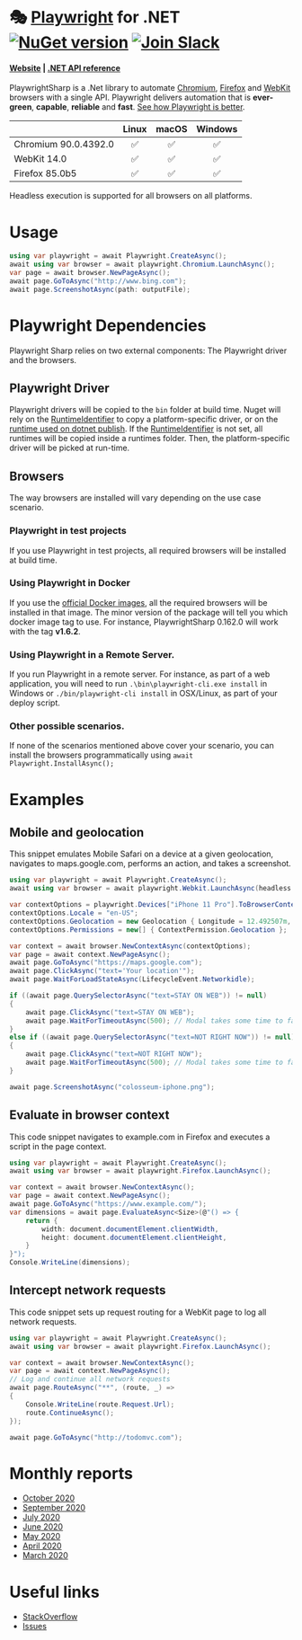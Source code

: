 # 🎭 [Playwright](https://playwright.dev) for .NET [![NuGet version](https://buildstats.info/nuget/PlaywrightSharp)](https://www.nuget.org/packages/PlaywrightSharp) [![Join Slack](https://img.shields.io/badge/join-slack-infomational)](https://join.slack.com/t/playwright/shared_invite/enQtOTEyMTUxMzgxMjIwLThjMDUxZmIyNTRiMTJjNjIyMzdmZDA3MTQxZWUwZTFjZjQwNGYxZGM5MzRmNzZlMWI5ZWUyOTkzMjE5Njg1NDg)

#### [Website](https://playwright.dev/) | [.NET API reference](https://playwrightsharp.dev/api/index.html)

PlaywrightSharp is a .Net library to automate [Chromium](https://www.chromium.org/Home), [Firefox](https://www.mozilla.org/en-US/firefox/new/) and [WebKit](https://webkit.org/) browsers with a single API. Playwright delivers automation that is **ever-green**, **capable**, **reliable** and **fast**. [See how Playwright is better](https://playwright.dev/#path=docs%2Fwhy-playwright.md&q=).

|          | Linux | macOS | Windows |
|   :---   | :---: | :---: | :---:   |
| Chromium <!-- GEN:chromium-version -->90.0.4392.0<!-- GEN:stop --> | ✅ | ✅ | ✅ |
| WebKit 14.0 | ✅ | ✅ | ✅ |
| Firefox <!-- GEN:firefox-version -->85.0b5<!-- GEN:stop --> | ✅ | ✅ | ✅ |

Headless execution is supported for all browsers on all platforms.

# Usage 

```cs
using var playwright = await Playwright.CreateAsync();
await using var browser = await playwright.Chromium.LaunchAsync();
var page = await browser.NewPageAsync();
await page.GoToAsync("http://www.bing.com");
await page.ScreenshotAsync(path: outputFile);
```

# Playwright Dependencies
Playwright Sharp relies on two external components: The Playwright driver and the browsers.

## Playwright Driver

Playwright drivers will be copied to the `bin` folder at build time. Nuget will rely on the [RuntimeIdentifier](https://docs.microsoft.com/en-us/dotnet/core/project-sdk/msbuild-props?WT.mc_id=DT-MVP-5003814#runtimeidentifier) to copy a platform-specific driver, or on the [runtime used on dotnet publish](https://docs.microsoft.com/en-us/dotnet/core/tools/dotnet-publish?WT.mc_id=DT-MVP-5003814).
If the [RuntimeIdentifier](https://docs.microsoft.com/en-us/dotnet/core/project-sdk/msbuild-props?WT.mc_id=DT-MVP-5003814#runtimeidentifier) is not set, all runtimes will be copied inside a runtimes folder. Then, the platform-specific driver will be picked at run-time.

## Browsers

The way browsers are installed will vary depending on the use case scenario. 

### Playwright in test projects

If you use Playwright in test projects, all required browsers will be installed at build time.

### Using Playwright in Docker

If you use the [official Docker images](https://hub.docker.com/_/microsoft-playwright), all the required browsers will be installed in that image. 
The minor version of the package will tell you which docker image tag to use. For instance, PlaywrightSharp 0.162.0 will work with the tag **v1.6.2**.

### Using Playwright in a Remote Server.

If you run Playwright in a remote server. For instance, as part of a web application, you will need to run `.\bin\playwright-cli.exe install` in Windows or `./bin/playwright-cli install` in OSX/Linux, as part of your deploy script. 

### Other possible scenarios.

If none of the scenarios mentioned above cover your scenario, you can install the browsers programmatically using `await Playwright.InstallAsync();`


# Examples
## Mobile and geolocation
This snippet emulates Mobile Safari on a device at a given geolocation, navigates to maps.google.com, performs an action, and takes a screenshot.

```cs 
using var playwright = await Playwright.CreateAsync();
await using var browser = await playwright.Webkit.LaunchAsync(headless: false);

var contextOptions = playwright.Devices["iPhone 11 Pro"].ToBrowserContextOptions();
contextOptions.Locale = "en-US";
contextOptions.Geolocation = new Geolocation { Longitude = 12.492507m, Latitude = 41.889938m };
contextOptions.Permissions = new[] { ContextPermission.Geolocation };

var context = await browser.NewContextAsync(contextOptions);
var page = await context.NewPageAsync();
await page.GoToAsync("https://maps.google.com");
await page.ClickAsync("text='Your location'");
await page.WaitForLoadStateAsync(LifecycleEvent.Networkidle);

if ((await page.QuerySelectorAsync("text=STAY ON WEB")) != null)
{
    await page.ClickAsync("text=STAY ON WEB");
    await page.WaitForTimeoutAsync(500); // Modal takes some time to fade out.
}
else if ((await page.QuerySelectorAsync("text=NOT RIGHT NOW")) != null)
{
    await page.ClickAsync("text=NOT RIGHT NOW");
    await page.WaitForTimeoutAsync(500); // Modal takes some time to fade out.
}

await page.ScreenshotAsync("colosseum-iphone.png");
```

## Evaluate in browser context
This code snippet navigates to example.com in Firefox and executes a script in the page context.

```cs
using var playwright = await Playwright.CreateAsync();
await using var browser = await playwright.Firefox.LaunchAsync();

var context = await browser.NewContextAsync();
var page = await context.NewPageAsync();
await page.GoToAsync("https://www.example.com/");
var dimensions = await page.EvaluateAsync<Size>(@"() => {
    return {
        width: document.documentElement.clientWidth,
        height: document.documentElement.clientHeight,
    }
}");
Console.WriteLine(dimensions);
```

## Intercept network requests
This code snippet sets up request routing for a WebKit page to log all network requests.

```cs 
using var playwright = await Playwright.CreateAsync();
await using var browser = await playwright.Firefox.LaunchAsync();

var context = await browser.NewContextAsync();
var page = await context.NewPageAsync();
// Log and continue all network requests
await page.RouteAsync("**", (route, _) =>
{
    Console.WriteLine(route.Request.Url);
    route.ContinueAsync();
});

await page.GoToAsync("http://todomvc.com");
```

# Monthly reports
 * [October 2020](https://www.hardkoded.com/blog/playwright-sharp-monthly-oct-2020)
 * [September 2020](https://www.hardkoded.com/blog/playwright-sharp-monthly-sep-2020)
 * [July 2020](https://www.hardkoded.com/blog/playwright-sharp-monthly-jul-2020)
 * [June 2020](https://www.hardkoded.com/blog/playwright-sharp-monthly-jun-2020)
 * [May 2020](https://www.hardkoded.com/blog/playwright-sharp-monthly-may-2020)
 * [April 2020](https://www.hardkoded.com/blog/playwright-sharp-monthly-apr-2020)
 * [March 2020](https://www.hardkoded.com/blog/playwright-sharp-monthly-march-2020)

# Useful links

* [StackOverflow](https://stackoverflow.com/search?q=playwright-sharp)
* [Issues](https://github.com/microsoft/playwright-sharp/issues?utf8=%E2%9C%93&q=is%3Aissue)
